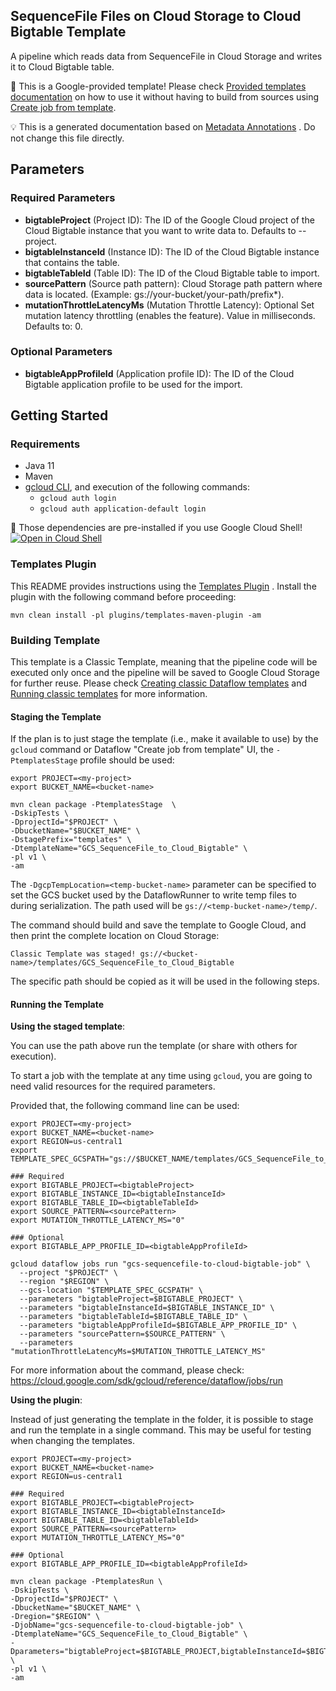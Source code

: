SequenceFile Files on Cloud Storage to Cloud Bigtable Template
---
A pipeline which reads data from SequenceFile in Cloud Storage and writes it to Cloud Bigtable table.

:memo: This is a Google-provided template! Please
check [Provided templates documentation](https://cloud.google.com/dataflow/docs/guides/templates/provided-templates)
on how to use it without having to build from sources using [Create job from template](https://console.cloud.google.com/dataflow/createjob?template=GCS_SequenceFile_to_Cloud_Bigtable).


:bulb: This is a generated documentation based
on [Metadata Annotations](https://github.com/GoogleCloudPlatform/DataflowTemplates#metadata-annotations)
. Do not change this file directly.

## Parameters

### Required Parameters

* **bigtableProject** (Project ID): The ID of the Google Cloud project of the Cloud Bigtable instance that you want to write data to. Defaults to --project.
* **bigtableInstanceId** (Instance ID): The ID of the Cloud Bigtable instance that contains the table.
* **bigtableTableId** (Table ID): The ID of the Cloud Bigtable table to import.
* **sourcePattern** (Source path pattern): Cloud Storage path pattern where data is located. (Example: gs://your-bucket/your-path/prefix*).
* **mutationThrottleLatencyMs** (Mutation Throttle Latency): Optional Set mutation latency throttling (enables the feature). Value in milliseconds. Defaults to: 0.

### Optional Parameters

* **bigtableAppProfileId** (Application profile ID): The ID of the Cloud Bigtable application profile to be used for the import.



## Getting Started

### Requirements

* Java 11
* Maven
* [gcloud CLI](https://cloud.google.com/sdk/gcloud), and execution of the
  following commands:
  * `gcloud auth login`
  * `gcloud auth application-default login`

:star2: Those dependencies are pre-installed if you use Google Cloud Shell!
[![Open in Cloud Shell](http://gstatic.com/cloudssh/images/open-btn.svg)](https://console.cloud.google.com/cloudshell/editor?cloudshell_git_repo=https%3A%2F%2Fgithub.com%2FGoogleCloudPlatform%2FDataflowTemplates.git&cloudshell_open_in_editor=/v1/src/main/java/com/google/cloud/bigtable/beam/sequencefiles/ImportJob.java)

### Templates Plugin

This README provides instructions using
the [Templates Plugin](https://github.com/GoogleCloudPlatform/DataflowTemplates#templates-plugin)
. Install the plugin with the following command before proceeding:

```shell
mvn clean install -pl plugins/templates-maven-plugin -am
```

### Building Template

This template is a Classic Template, meaning that the pipeline code will be
executed only once and the pipeline will be saved to Google Cloud Storage for
further reuse. Please check [Creating classic Dataflow templates](https://cloud.google.com/dataflow/docs/guides/templates/creating-templates)
and [Running classic templates](https://cloud.google.com/dataflow/docs/guides/templates/running-templates)
for more information.

#### Staging the Template

If the plan is to just stage the template (i.e., make it available to use) by
the `gcloud` command or Dataflow "Create job from template" UI,
the `-PtemplatesStage` profile should be used:

```shell
export PROJECT=<my-project>
export BUCKET_NAME=<bucket-name>

mvn clean package -PtemplatesStage  \
-DskipTests \
-DprojectId="$PROJECT" \
-DbucketName="$BUCKET_NAME" \
-DstagePrefix="templates" \
-DtemplateName="GCS_SequenceFile_to_Cloud_Bigtable" \
-pl v1 \
-am
```

The `-DgcpTempLocation=<temp-bucket-name>` parameter can be specified to set the GCS bucket used by the DataflowRunner to write
temp files to during serialization. The path used will be `gs://<temp-bucket-name>/temp/`.

The command should build and save the template to Google Cloud, and then print
the complete location on Cloud Storage:

```
Classic Template was staged! gs://<bucket-name>/templates/GCS_SequenceFile_to_Cloud_Bigtable
```

The specific path should be copied as it will be used in the following steps.

#### Running the Template

**Using the staged template**:

You can use the path above run the template (or share with others for execution).

To start a job with the template at any time using `gcloud`, you are going to
need valid resources for the required parameters.

Provided that, the following command line can be used:

```shell
export PROJECT=<my-project>
export BUCKET_NAME=<bucket-name>
export REGION=us-central1
export TEMPLATE_SPEC_GCSPATH="gs://$BUCKET_NAME/templates/GCS_SequenceFile_to_Cloud_Bigtable"

### Required
export BIGTABLE_PROJECT=<bigtableProject>
export BIGTABLE_INSTANCE_ID=<bigtableInstanceId>
export BIGTABLE_TABLE_ID=<bigtableTableId>
export SOURCE_PATTERN=<sourcePattern>
export MUTATION_THROTTLE_LATENCY_MS="0"

### Optional
export BIGTABLE_APP_PROFILE_ID=<bigtableAppProfileId>

gcloud dataflow jobs run "gcs-sequencefile-to-cloud-bigtable-job" \
  --project "$PROJECT" \
  --region "$REGION" \
  --gcs-location "$TEMPLATE_SPEC_GCSPATH" \
  --parameters "bigtableProject=$BIGTABLE_PROJECT" \
  --parameters "bigtableInstanceId=$BIGTABLE_INSTANCE_ID" \
  --parameters "bigtableTableId=$BIGTABLE_TABLE_ID" \
  --parameters "bigtableAppProfileId=$BIGTABLE_APP_PROFILE_ID" \
  --parameters "sourcePattern=$SOURCE_PATTERN" \
  --parameters "mutationThrottleLatencyMs=$MUTATION_THROTTLE_LATENCY_MS"
```

For more information about the command, please check:
https://cloud.google.com/sdk/gcloud/reference/dataflow/jobs/run


**Using the plugin**:

Instead of just generating the template in the folder, it is possible to stage
and run the template in a single command. This may be useful for testing when
changing the templates.

```shell
export PROJECT=<my-project>
export BUCKET_NAME=<bucket-name>
export REGION=us-central1

### Required
export BIGTABLE_PROJECT=<bigtableProject>
export BIGTABLE_INSTANCE_ID=<bigtableInstanceId>
export BIGTABLE_TABLE_ID=<bigtableTableId>
export SOURCE_PATTERN=<sourcePattern>
export MUTATION_THROTTLE_LATENCY_MS="0"

### Optional
export BIGTABLE_APP_PROFILE_ID=<bigtableAppProfileId>

mvn clean package -PtemplatesRun \
-DskipTests \
-DprojectId="$PROJECT" \
-DbucketName="$BUCKET_NAME" \
-Dregion="$REGION" \
-DjobName="gcs-sequencefile-to-cloud-bigtable-job" \
-DtemplateName="GCS_SequenceFile_to_Cloud_Bigtable" \
-Dparameters="bigtableProject=$BIGTABLE_PROJECT,bigtableInstanceId=$BIGTABLE_INSTANCE_ID,bigtableTableId=$BIGTABLE_TABLE_ID,bigtableAppProfileId=$BIGTABLE_APP_PROFILE_ID,sourcePattern=$SOURCE_PATTERN,mutationThrottleLatencyMs=$MUTATION_THROTTLE_LATENCY_MS" \
-pl v1 \
-am
```

